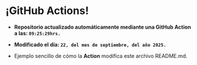 # ¡GitHub Actions!
* **Repositorio actualizado automáticamente mediante una GitHub Action a las: `09:25:29hrs.`**
* **Modificado el día: `22, del mes de septiembre, del año 2025.`**

* Ejemplo sencillo de cómo la **Action** modifica este archivo README.md.
